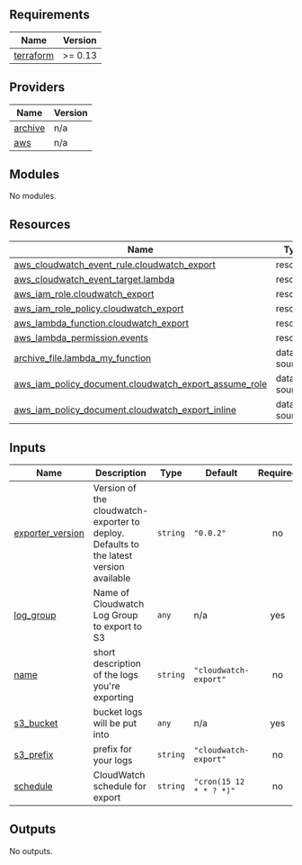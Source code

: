 ## Requirements

| Name | Version |
|------|---------|
| <a name="requirement_terraform"></a> [terraform](#requirement\_terraform) | >= 0.13 |

## Providers

| Name | Version |
|------|---------|
| <a name="provider_archive"></a> [archive](#provider\_archive) | n/a |
| <a name="provider_aws"></a> [aws](#provider\_aws) | n/a |

## Modules

No modules.

## Resources

| Name | Type |
|------|------|
| [aws_cloudwatch_event_rule.cloudwatch_export](https://registry.terraform.io/providers/hashicorp/aws/latest/docs/resources/cloudwatch_event_rule) | resource |
| [aws_cloudwatch_event_target.lambda](https://registry.terraform.io/providers/hashicorp/aws/latest/docs/resources/cloudwatch_event_target) | resource |
| [aws_iam_role.cloudwatch_export](https://registry.terraform.io/providers/hashicorp/aws/latest/docs/resources/iam_role) | resource |
| [aws_iam_role_policy.cloudwatch_export](https://registry.terraform.io/providers/hashicorp/aws/latest/docs/resources/iam_role_policy) | resource |
| [aws_lambda_function.cloudwatch_export](https://registry.terraform.io/providers/hashicorp/aws/latest/docs/resources/lambda_function) | resource |
| [aws_lambda_permission.events](https://registry.terraform.io/providers/hashicorp/aws/latest/docs/resources/lambda_permission) | resource |
| [archive_file.lambda_my_function](https://registry.terraform.io/providers/hashicorp/archive/latest/docs/data-sources/file) | data source |
| [aws_iam_policy_document.cloudwatch_export_assume_role](https://registry.terraform.io/providers/hashicorp/aws/latest/docs/data-sources/iam_policy_document) | data source |
| [aws_iam_policy_document.cloudwatch_export_inline](https://registry.terraform.io/providers/hashicorp/aws/latest/docs/data-sources/iam_policy_document) | data source |

## Inputs

| Name | Description | Type | Default | Required |
|------|-------------|------|---------|:--------:|
| <a name="input_exporter_version"></a> [exporter\_version](#input\_exporter\_version) | Version of the cloudwatch-exporter to deploy. Defaults to the latest version available | `string` | `"0.0.2"` | no |
| <a name="input_log_group"></a> [log\_group](#input\_log\_group) | Name of Cloudwatch Log Group to export to S3 | `any` | n/a | yes |
| <a name="input_name"></a> [name](#input\_name) | short description of the logs you're exporting | `string` | `"cloudwatch-export"` | no |
| <a name="input_s3_bucket"></a> [s3\_bucket](#input\_s3\_bucket) | bucket logs will be put into | `any` | n/a | yes |
| <a name="input_s3_prefix"></a> [s3\_prefix](#input\_s3\_prefix) | prefix for your logs | `string` | `"cloudwatch-export"` | no |
| <a name="input_schedule"></a> [schedule](#input\_schedule) | CloudWatch schedule for export | `string` | `"cron(15 12 * * ? *)"` | no |

## Outputs

No outputs.
